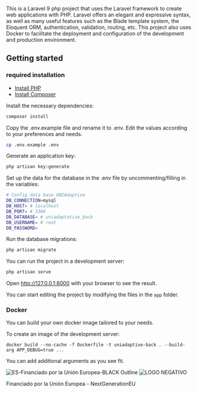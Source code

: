 This is a Laravel 9 php project that uses the Laravel framework to create web applications with PHP. Laravel offers an elegant and expressive syntax, as well as many useful features such as the Blade template system, the Eloquent ORM, authentication, validation, routing, etc. This project also uses Docker to facilitate the deployment and configuration of the development and production environment.

## Getting started

### required installation

-   [Install PHP](https://www.php.net/manual/es/install.php)
-   [Install Composer](https://getcomposer.org/download/)

Install the necessary dependencies:

```bash
composer install
```

Copy the .env.example file and rename it to .env. Edit the values according to your preferences and needs.

```bash
cp .env.example .env
```

Generate an application key:

```bash
php artisan key:generate
```

Set up the data for the database in the .env file by uncommenting/filling in the variables:

```bash
# Config data base UNIAdaptive
DB_CONNECTION=mysql
DB_HOST= # localhost
DB_PORT= # 3306
DB_DATABASE= # uniadaptative_back
DB_USERNAME= # root
DB_PASSWORD=
```

Run the database migrations:

```bash
php artisan migrate
```

You can run the project in a development server:

```bash
php artisan serve
```

Open http://127.0.0.1:8000 with your browser to see the result.

You can start editing the project by modifying the files in the `app` folder.

### Docker

You can build your own docker image tailored to your needs.

To create an image of the development server:

    docker build --no-cache -f Dockerfile -t uniadaptive-back . --build-arg APP_DEBUG=true ...

You can add additional arguments as you see fit.

![ES-Financiado por la Unión Europea-BLACK Outline](https://github.com/uniadaptiveLTI/uniadaptiveLTI-Back/assets/91719773/f580ddb3-c797-407f-bc16-80ed6deec602)
![LOGO NEGATIVO](https://github.com/uniadaptiveLTI/uniadaptiveLTI-Back/assets/91719773/4b729c6b-5520-44eb-a710-a71b43b5445c)


Financiado por la Unión Europea - NextGenerationEU

